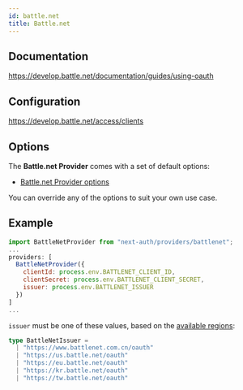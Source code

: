 ```yaml
---
id: battle.net
title: Battle.net
---
```


## Documentation

https://develop.battle.net/documentation/guides/using-oauth

## Configuration

https://develop.battle.net/access/clients

## Options

The **Battle.net Provider** comes with a set of default options:

- [Battle.net Provider options](https://github.com/nextauthjs/next-auth/blob/main/packages/next-auth/src/providers/battlenet.ts)

You can override any of the options to suit your own use case.

## Example

```js
import BattleNetProvider from "next-auth/providers/battlenet";
...
providers: [
  BattleNetProvider({
    clientId: process.env.BATTLENET_CLIENT_ID,
    clientSecret: process.env.BATTLENET_CLIENT_SECRET,
    issuer: process.env.BATTLENET_ISSUER
  })
]
...
```

`issuer` must be one of these values, based on the [available regions](https://develop.battle.net/documentation/guides/regionality-and-apis):

```ts
type BattleNetIssuer =
  | "https://www.battlenet.com.cn/oauth"
  | "https://us.battle.net/oauth"
  | "https://eu.battle.net/oauth"
  | "https://kr.battle.net/oauth"
  | "https://tw.battle.net/oauth"
```
